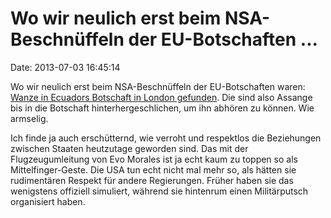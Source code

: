 Wo wir neulich erst beim NSA-Beschnüffeln der EU-Botschaften \...
=================================================================

Date: 2013-07-03 16:45:14

Wo wir neulich erst beim NSA-Beschnüffeln der EU-Botschaften waren:
[Wanze in Ecuadors Botschaft in London
gefunden](http://www.guardian.co.uk/world/2013/jul/03/hidden-microphone-ecuador-embassy-assange).
Die sind also Assange bis in die Botschaft hinterhergeschlichen, um ihn
abhören zu können. Wie armselig.

Ich finde ja auch erschütternd, wie verroht und respektlos die
Beziehungen zwischen Staaten heutzutage geworden sind. Das mit der
Flugzeugumleitung von Evo Morales ist ja echt kaum zu toppen so als
Mittelfinger-Geste. Die USA tun echt nicht mal mehr so, als hätten sie
rudimentären Respekt für andere Regierungen. Früher haben sie das
wenigstens offiziell simuliert, während sie hintenrum einen
Militärputsch organisiert haben.
